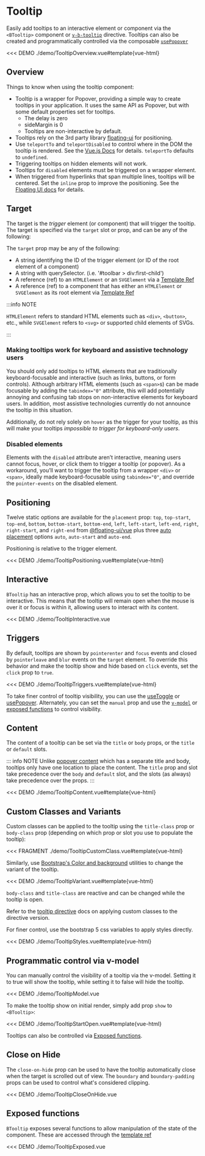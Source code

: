 # Tooltip

<PageHeader>

Easily add tooltips to an interactive element or component via the `<BTooltip>` component
or [`v-b-tooltip`](/docs/directives/BTooltip) directive. Tooltips can also be created and programmatically controlled via the composable
[`usePopover`](/docs/composables/usePopover)

</PageHeader>

<<< DEMO ./demo/TooltipOverview.vue#template{vue-html}

## Overview

Things to know when using the tooltip component:

- Tooltip is a wrapper for Popover, providing a simple way to create tooltips in your application. It uses the same API as Popover, but with some default properties set for tooltips.
  - The delay is zero
  - sideMargin is 0
  - Tooltips are non-interactive by default.
- Tooltips rely on the 3rd party library [floating-ui](https://floating-ui.com/) for positioning.
- Use `teleportTo` and `teleportDisabled` to control where in the DOM the tooltip is rendered. See the [Vue.js Docs](https://vuejs.org/guide/built-ins/teleport.html) for details. `teleportTo` defaults to `undefined`.
- Triggering tooltips on hidden elements will not work.
- Tooltips for `disabled` elements must be triggered on a wrapper element.
- When triggered from hyperlinks that span multiple lines, tooltips will be centered. Set the `inline` prop to improve the positioning. See the [Floating UI docs](https://floating-ui.com/docs/inline) for details.

## Target

The target is the _trigger_ element (or component) that will trigger the tooltip. The target is
specified via the `target` slot or prop, and can be any of the following:

The `target` prop may be any of the following:

- A string identifying the ID of the trigger element (or ID of the root element of a component)
- A string with querySelector. (i.e. '#toolbar > div:first-child')
- A reference (ref) to an `HTMLElement` or an `SVGElement` via a [Template Ref](https://vuejs.org/guide/essentials/template-refs.html)
- A reference (ref) to a component that has either an `HTMLElement` or `SVGElement` as its root
  element via [Template Ref](https://vuejs.org/guide/essentials/template-refs.html)

:::info NOTE

`HTMLElement` refers to standard HTML elements such as `<div>`, `<button>`, etc., while `SVGElement`
refers to `<svg>` or supported child elements of SVGs.

:::

### Making tooltips work for keyboard and assistive technology users

You should only add tooltips to HTML elements that are traditionally keyboard-focusable and
interactive (such as links, buttons, or form controls). Although arbitrary HTML elements (such as
`<span>`s) can be made focusable by adding the `tabindex="0"` attribute, this will add potentially
annoying and confusing tab stops on non-interactive elements for keyboard users. In addition, most
assistive technologies currently do not announce the tooltip in this situation.

Additionally, do not rely solely on `hover` as the trigger for your tooltip, as this will make your
tooltips _impossible to trigger for keyboard-only users_.

### Disabled elements

Elements with the `disabled` attribute aren’t interactive, meaning users cannot focus, hover, or
click them to trigger a tooltip (or popover). As a workaround, you’ll want to trigger the tooltip
from a wrapper `<div>` or `<span>`, ideally made keyboard-focusable using `tabindex="0"`, and
override the `pointer-events` on the disabled element.

## Positioning

Twelve static options are available for the `placement` prop: `top`, `top-start`, `top-end`,
`bottom`, `bottom-start`, `bottom-end`, `left`, `left-start`, `left-end`, `right`, `right-start`, and `right-end` from
[@floating-ui/vue](https://floating-ui.com/) plus three [auto placement](https://floating-ui.com/docs/autoplacement)
options `auto`, `auto-start` and `auto-end`.

Positioning is relative to the trigger element.

<<< DEMO ./demo/TooltipPositioning.vue#template{vue-html}

## Interactive

`BTooltip` has an interactive prop, which allows you to set the tooltip to be interactive. This means that the tooltip will remain open when the mouse is over it or focus is within it, allowing users to interact with its content.

<<< DEMO ./demo/TooltipInteractive.vue

## Triggers

By default, tooltips are shown by `pointerenter` and `focus` events and closed by `pointerleave` and `blur` events
on the `target` element. To override this behavior and make the tooltip show and hide based
on `click` events, set the `click` prop to `true`.

<<< DEMO ./demo/TooltipTriggers.vue#template{vue-html}

To take finer control of tooltip visibility, you can use the [useToggle](/docs/composables/useToggle) or
[usePopover](/docs/composables/usePopover). Alternately, you can set the `manual` prop
and use the [`v-model`](#programmatic-control-via-v-model) or
[exposed functions](#exposed-functions) to control visibility.

## Content

The content of a tooltip can be set via the `title` or `body` props, or the `title`
or `default` slots.

::: info NOTE
Unlike [popover content](/docs/components/popover#content) which has a separate title and body, tooltips only
have one location to place the content. The `title` prop and slot take precedence over the `body` and `default`
slot, and the slots (as always) take precedence over the props.
:::

<<< DEMO ./demo/TooltipContent.vue#template{vue-html}

## Custom Classes and Variants

Custom classes can be applied to the tooltip using the `title-class` prop or `body-class` prop
(depending on which prop or slot you use to populate the tooltip):

<<< FRAGMENT ./demo/TooltipCustomClass.vue#template{vue-html}

Similarly, use [Bootstrap's Color and background](https://getbootstrap.com/docs/5.3/helpers/color-background/)
utilities to change the variant of the tooltip.

<<< DEMO ./demo/TooltipVariant.vue#template{vue-html}

`body-class` and `title-class` are reactive and can be changed while the tooltip is open.

Refer to the [tooltip directive](/docs/directives/BTooltip) docs on applying custom
classes to the directive version.

For finer control, use the bootstrap 5 css variables to apply styles directly.

<<< DEMO ./demo/TooltipStyles.vue#template{vue-html}

## Programmatic control via v-model

You can manually control the visibility of a tooltip via the v-model. Setting it to true will show the tooltip,
while setting it to false will hide the tooltip.

<<< DEMO ./demo/TooltipModel.vue

To make the tooltip show on initial render, simply add prop `show` to `<BTooltip>`:

<<< DEMO ./demo/TooltipStartOpen.vue#template{vue-html}

Tooltips can also be controlled via [Exposed functions](#exposed-functions).

## Close on Hide

The `close-on-hide` prop can be used to have the tooltip automatically close
when the target is scrolled out of view. The `boundary` and `boundary-padding`
props can be used to control what's considered clipping.

<<< DEMO ./demo/TooltipCloseOnHide.vue

## Exposed functions

`BTooltip` exposes several functions to allow manipulation of the state of the component.
These are accessed through the [template ref](https://vuejs.org/guide/essentials/template-refs.html#template-refs)

<<< DEMO ./demo/TooltipExposed.vue

<ComponentReference :data="data" />

<script setup lang="ts">
import {data} from '../../data/components/tooltip.data'
</script>
